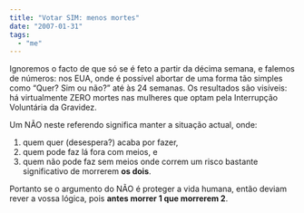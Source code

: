 ```yaml
---
title: "Votar SIM: menos mortes"
date: "2007-01-31"
tags: 
  - "me"
---
```


Ignoremos o facto de que só se é feto a partir da décima semana, e falemos de números: nos EUA, onde é possível abortar de uma forma tão simples como “Quer? Sim ou não?” até às 24 semanas. Os resultados são visíveis: há virtualmente ZERO mortes nas mulheres que optam pela Interrupção Voluntária da Gravidez.

Um NÃO neste referendo significa manter a situação actual, onde:

1. quem quer (desespera?) acaba por fazer,
2. quem pode faz lá fora com meios, e
3. quem não pode faz sem meios onde correm um risco bastante significativo de morrerem **os dois**.

Portanto se o argumento do NÃO é proteger a vida humana, então deviam rever a vossa lógica, pois **antes morrer 1 que morrerem 2**.
